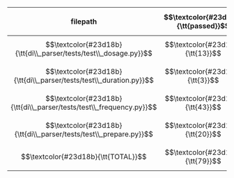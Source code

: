 |             filepath              | $$\textcolor{#23d18b}{\tt{passed}}$$ | SUBTOTAL |
| --------------------------------- | --------------------------------: | -------: |
| $$\textcolor{#23d18b}{\tt{di\\_parser/tests/test\\_dosage.py}}$$ |  $$\textcolor{#23d18b}{\tt{13}}$$ | $$\textcolor{#23d18b}{\tt{13}}$$ |
| $$\textcolor{#23d18b}{\tt{di\\_parser/tests/test\\_duration.py}}$$ |   $$\textcolor{#23d18b}{\tt{3}}$$ | $$\textcolor{#23d18b}{\tt{3}}$$ |
| $$\textcolor{#23d18b}{\tt{di\\_parser/tests/test\\_frequency.py}}$$ |  $$\textcolor{#23d18b}{\tt{43}}$$ | $$\textcolor{#23d18b}{\tt{43}}$$ |
| $$\textcolor{#23d18b}{\tt{di\\_parser/tests/test\\_prepare.py}}$$ |  $$\textcolor{#23d18b}{\tt{20}}$$ | $$\textcolor{#23d18b}{\tt{20}}$$ |
| $$\textcolor{#23d18b}{\tt{TOTAL}}$$ |  $$\textcolor{#23d18b}{\tt{79}}$$ | $$\textcolor{#23d18b}{\tt{79}}$$ |
